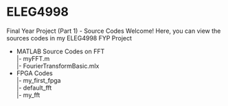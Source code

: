 # ELEG4998
Final Year Project (Part 1) - Source Codes
Welcome! Here, you can view the sources codes in my ELEG4998 FYP Project
- MATLAB Source Codes on FFT \
|- myFFT.m \
|- FourierTransformBasic.mlx
- FPGA Codes \
|- my_first_fpga \
|- default_fft \
|- my_fft
